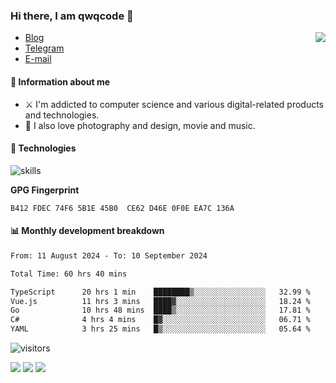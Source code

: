 <!--![](https://user-images.githubusercontent.com/22412567/89914023-fb3a6e80-dc26-11ea-82ba-5ed80e2ffb69.jpg)-->

### Hi there, I am qwqcode 👋

<img src="https://github-readme-stats.mrdulin.vercel.app/api?username=qwqcode&count_private=true&show_icons=true&hide_border=true&icon_color=586069&title_color=0366d6" align="right">

- [Blog](https://qwqaq.com/)
- [Telegram](https://t.me/qwqcode)
- [E-mail](mailto:qwqcode@gmail.com)

#### 🎯 Information about me

- ⚔️ I'm addicted to computer science and various digital-related products and technologies.
- 🌅 I also love photography and design, movie and music.

#### 🔧 Technologies

![skills](https://skillicons.dev/icons?i=go,ts,cs,js,java,php,py,regex,docker,git,svelte,sass,vue,nuxtjs,webpack,vite,laravel,electron,redis,vscode,visualstudio,idea,androidstudio,figma,ai,ps,pr,powershell,vim,bash&theme=light)

**GPG Fingerprint**

```
B412 FDEC 74F6 5B1E 45B0  CE62 D46E 0F0E EA7C 136A
```

#### 📊 Monthly development breakdown

<!--START_SECTION:waka-->

```txt
From: 11 August 2024 - To: 10 September 2024

Total Time: 60 hrs 40 mins

TypeScript      20 hrs 1 min    ████████▒░░░░░░░░░░░░░░░░   32.99 %
Vue.js          11 hrs 3 mins   ████▓░░░░░░░░░░░░░░░░░░░░   18.24 %
Go              10 hrs 48 mins  ████▒░░░░░░░░░░░░░░░░░░░░   17.81 %
C#              4 hrs 4 mins    █▓░░░░░░░░░░░░░░░░░░░░░░░   06.71 %
YAML            3 hrs 25 mins   █▒░░░░░░░░░░░░░░░░░░░░░░░   05.64 %
```

<!--END_SECTION:waka-->

![visitors](https://visitor-badge.laobi.icu/badge?page_id=qwqcode.visitor-badge)

<p>
  <img src="https://api.githubtrends.io/user/svg/qwqcode/langs?time_range=one_year&theme=classic" />
  <img src="https://api.githubtrends.io/user/svg/qwqcode/repos?time_range=one_year&theme=classic" />
  <img src="https://github-readme-stats.vercel.app/api/top-langs?username=qwqcode&show_icons=true&locale=en&layout=compact&hide=html&langs_count=20" />
</p>
